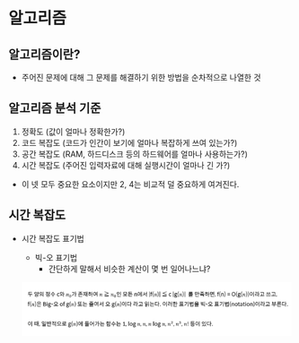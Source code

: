 # 알고리즘



## 알고리즘이란?

* 주어진 문제에 대해 그 문제를 해결하기 위한 방법을 순차적으로 나열한 것



## 알고리즘 분석  기준

1. 정확도 (값이 얼마나 정확한가?)
2. 코드 복잡도 (코드가 인간이 보기에 얼마나 복잡하게 쓰여 있는가?)
3. 공간 복잡도 (RAM, 하드디스크 등의 하드웨어를 얼마나 사용하는가?)
4. 시간 복잡도 (주어진 입력자료에 대해 실행시간이 얼마나 긴 가?)

* 이 넷 모두 중요한 요소이지만 2, 4는 비교적 덜 중요하게 여겨진다.



## 시간 복잡도

* 시간 복잡도 표기법

  * 빅-오 표기법
    * 간단하게 말해서 비슷한 계산이 몇 번 일어나느냐?

  ![image-20211203100127782](../../md-images/image-20211203100127782.png)

  

